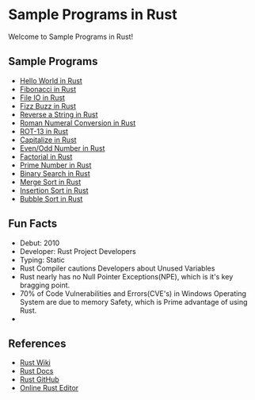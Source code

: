 # Sample Programs in Rust

Welcome to Sample Programs in Rust!

## Sample Programs

- [Hello World in Rust](https://therenegadecoder.com/code/hello-world-in-rust/)
- [Fibonacci in Rust](https://github.com/TheRenegadeCoder/sample-programs/issues/490)
- [File IO in Rust](https://github.com/TheRenegadeCoder/sample-programs/issues/413)
- [Fizz Buzz in Rust](https://github.com/TheRenegadeCoder/sample-programs/issues/453)
- [Reverse a String in Rust](https://github.com/jrg94/sample-programs/issues/261)
- [Roman Numeral Conversion in Rust](https://github.com/TheRenegadeCoder/sample-programs/issues/536)
- [ROT-13 in Rust](https://github.com/TheRenegadeCoder/sample-programs/issues/1118)
- [Capitalize in Rust](https://github.com/TheRenegadeCoder/sample-programs/pull/1802)
- [Even/Odd Number in Rust](https://github.com/TheRenegadeCoder/sample-programs/pull/1829)
- [Factorial in Rust](https://github.com/TheRenegadeCoder/sample-programs/pull/1831)
- [Prime Number in Rust](https://github.com/TheRenegadeCoder/sample-programs/pull/1832)
- [Binary Search in Rust](https://github.com/TheRenegadeCoder/sample-programs/pull/2085)
- [Merge Sort in Rust](https://github.com/TheRenegadeCoder/sample-programs/pull/2107)
- [Insertion Sort in Rust](https://github.com/TheRenegadeCoder/sample-programs/pull/2103)
- [Bubble Sort in Rust](https://github.com/TheRenegadeCoder/sample-programs/pull/2113)

## Fun Facts

- Debut: 2010
- Developer: Rust Project Developers
- Typing: Static
- Rust Compiler cautions Developers about Unused Variables
- Rust nearly has no Null Pointer Exceptions(NPE), which is it's key bragging point.
- 70% of Code Vulnerabilities and Errors(CVE's) in Windows Operating System are due to memory Safety, which is Prime advantage of using Rust.
- 

## References

- [Rust Wiki](https://en.wikipedia.org/wiki/Rust_(programming_language))
- [Rust Docs](https://www.rust-lang.org/en-US/)
- [Rust GitHub](https://github.com/rust-lang/rust)
- [Online Rust Editor](https://play.rust-lang.org/)
